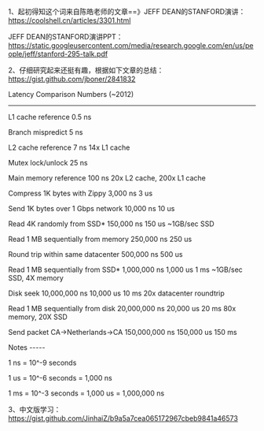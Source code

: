 1、起初得知这个词来自陈皓老师的文章==》JEFF DEAN的STANFORD演讲：https://coolshell.cn/articles/3301.html

  JEFF DEAN的STANFORD演讲PPT：https://static.googleusercontent.com/media/research.google.com/en/us/people/jeff/stanford-295-talk.pdf


2、仔细研究起来还挺有趣，根据如下文章的总结：https://gist.github.com/jboner/2841832


Latency Comparison Numbers (~2012)

----------------------------------

L1 cache reference                          0.5 ns

Branch mispredict                            5   ns

L2 cache reference                           7   ns                      14x L1 cache

Mutex lock/unlock                           25   ns

Main memory reference                      100   ns                      20x L2 cache, 200x L1 cache

Compress 1K bytes with Zippy             3,000   ns        3 us

Send 1K bytes over 1 Gbps network       10,000   ns       10 us

Read 4K randomly from SSD*             150,000   ns      150 us          ~1GB/sec SSD

Read 1 MB sequentially from memory     250,000   ns      250 us

Round trip within same datacenter      500,000   ns      500 us

Read 1 MB sequentially from SSD*     1,000,000   ns    1,000 us    1 ms  ~1GB/sec SSD, 4X memory

Disk seek                           10,000,000   ns   10,000 us   10 ms  20x datacenter roundtrip

Read 1 MB sequentially from disk    20,000,000   ns   20,000 us   20 ms  80x memory, 20X SSD

Send packet CA->Netherlands->CA    150,000,000   ns  150,000 us  150 ms

Notes -----

1 ns = 10^-9 seconds

1 us = 10^-6 seconds = 1,000 ns

1 ms = 10^-3 seconds = 1,000 us = 1,000,000 ns


3、中文版学习：https://gist.github.com/JinhaiZ/b9a5a7cea065172967cbeb9841a46573
  
